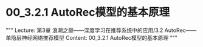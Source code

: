 # 00_3.2.1 AutoRec模型的基本原理

"""
Lecture: 第3章 浪潮之巅——深度学习在推荐系统中的应用/3.2 AutoRec——单隐层神经网络推荐模型
Content: 00_3.2.1 AutoRec模型的基本原理
"""

